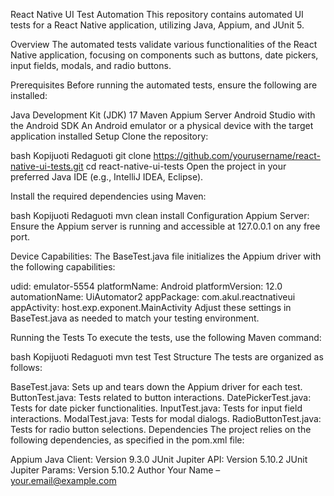 React Native UI Test Automation
This repository contains automated UI tests for a React Native application, utilizing Java, Appium, and JUnit 5.

Overview
The automated tests validate various functionalities of the React Native application, focusing on components such as buttons, date pickers, input fields, modals, and radio buttons.

Prerequisites
Before running the automated tests, ensure the following are installed:

Java Development Kit (JDK) 17
Maven
Appium Server
Android Studio with the Android SDK
An Android emulator or a physical device with the target application installed
Setup
Clone the repository:

bash
Kopijuoti
Redaguoti
git clone https://github.com/yourusername/react-native-ui-tests.git
cd react-native-ui-tests
Open the project in your preferred Java IDE (e.g., IntelliJ IDEA, Eclipse).

Install the required dependencies using Maven:

bash
Kopijuoti
Redaguoti
mvn clean install
Configuration
Appium Server: Ensure the Appium server is running and accessible at 127.0.0.1 on any free port.

Device Capabilities: The BaseTest.java file initializes the Appium driver with the following capabilities:

udid: emulator-5554
platformName: Android
platformVersion: 12.0
automationName: UiAutomator2
appPackage: com.akul.reactnativeui
appActivity: host.exp.exponent.MainActivity
Adjust these settings in BaseTest.java as needed to match your testing environment.

Running the Tests
To execute the tests, use the following Maven command:

bash
Kopijuoti
Redaguoti
mvn test
Test Structure
The tests are organized as follows:

BaseTest.java: Sets up and tears down the Appium driver for each test.
ButtonTest.java: Tests related to button interactions.
DatePickerTest.java: Tests for date picker functionalities.
InputTest.java: Tests for input field interactions.
ModalTest.java: Tests for modal dialogs.
RadioButtonTest.java: Tests for radio button selections.
Dependencies
The project relies on the following dependencies, as specified in the pom.xml file:

Appium Java Client: Version 9.3.0
JUnit Jupiter API: Version 5.10.2
JUnit Jupiter Params: Version 5.10.2
Author
Your Name – your.email@example.com
